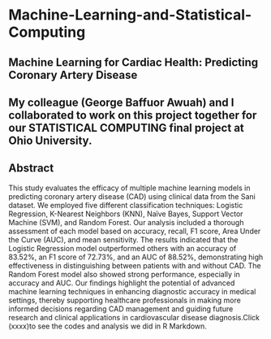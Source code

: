 # Machine-Learning-and-Statistical-Computing
## Machine Learning for Cardiac Health: Predicting Coronary Artery Disease 

## My colleague (George Baffuor Awuah) and I collaborated to work on this project together for our STATISTICAL COMPUTING final project at Ohio University.



## Abstract
This study evaluates the efficacy of multiple machine learning models in predicting coronary artery disease (CAD) using clinical data from the Sani dataset. We employed five different classification techniques: Logistic Regression, K-Nearest Neighbors (KNN), Naïve Bayes, Support Vector Machine (SVM), and Random Forest. Our analysis included a thorough assessment of each model based on accuracy, recall, F1 score, Area Under the Curve (AUC), and mean sensitivity. The results indicated that the Logistic Regression model outperformed others with an accuracy of 83.52%, an F1 score of 72.73%, and an AUC of 88.52%, demonstrating high effectiveness in distinguishing between patients with and without CAD. The Random Forest model also showed strong performance, especially in accuracy and AUC. Our findings highlight the potential of advanced machine learning techniques in enhancing diagnostic accuracy in medical settings, thereby supporting healthcare professionals in making more informed decisions regarding CAD management and guiding future research and clinical applications in cardiovascular disease diagnosis.Click  (xxxx)to see the codes and analysis we did in R Markdown.
